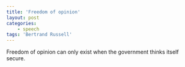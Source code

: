 ```yaml
---
title: 'Freedom of opinion'
layout: post
categories:
    - speech
tags: 'Bertrand Russell'
---
```


Freedom of opinion can only exist when the government thinks itself secure.